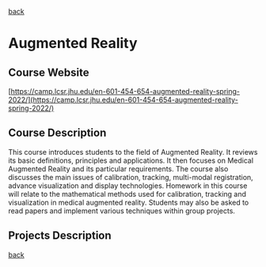 [back](/)

# Augmented Reality
## Course Website
[https://camp.lcsr.jhu.edu/en-601-454-654-augmented-reality-spring-2022/](https://camp.lcsr.jhu.edu/en-601-454-654-augmented-reality-spring-2022/)
## Course Description

This course introduces students to the field of Augmented Reality. It reviews its basic definitions, principles and applications. It then focuses on Medical Augmented Reality and its particular requirements. The course also discusses the main issues of calibration, tracking, multi-modal registration, advance visualization and display technologies. Homework in this course will relate to the mathematical methods used for calibration, tracking and visualization in medical augmented reality. Students may also be asked to read papers and implement various techniques within group projects.

## Projects Description

[back](/)
